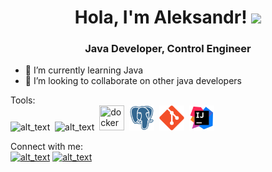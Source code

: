 <h1 align="center">Hola, I'm Aleksandr! 
<img src="https://github.com/blackcater/blackcater/raw/main/images/Hi.gif" height="32"/></h1>
<h3 align="center">Java Developer, Control Engineer</h3>

- 🌱 I’m currently learning Java
- 👯 I’m looking to collaborate on other java developers

Tools:  
<img alt="alt_text" width="40px" src="https://github.com/dheereshagrwal/colored-icons/blob/master/svg/java.svg" title="java" width="40" height="40"/>&nbsp;
<img alt="alt_text" width="40px" src="https://github.com/dheereshagrwal/colored-icons/blob/master/svg/spring.svg" title="spring" width="40" height="40"/>&nbsp;
<img src="https://cdn.jsdelivr.net/gh/devicons/devicon/icons/docker/docker-original.svg" title="docker" width="40" height="40"/>&nbsp;
<img alt="alt_text" width="40px" src="https://github.com/devicons/devicon/blob/v2.15.1/icons/postgresql/postgresql-plain.svg" title="postgresql" width="40" height="40"/>&nbsp;
<img alt="alt_text" width="40px" src="https://github.com/devicons/devicon/blob/v2.15.1/icons/git/git-plain.svg" title="git" width="40" height="40"/>&nbsp;
<img alt="alt_text" width="40px" src="https://github.com/devicons/devicon/blob/v2.15.1/icons/intellij/intellij-original.svg" title="intellij" width="40" height="40"/>&nbsp;

Connect with me:  
[<img alt="alt_text" width="40px" src="https://github.com/dheereshagrwal/colored-icons/blob/master/svg/telegram.svg" />](https://t.me/oldmermaidman)
[<img alt="alt_text" width="40px" src="https://github.com/dheereshagrwal/colored-icons/blob/master/images/gmail.png" />](a.v.nikolaef@gmail.com)
